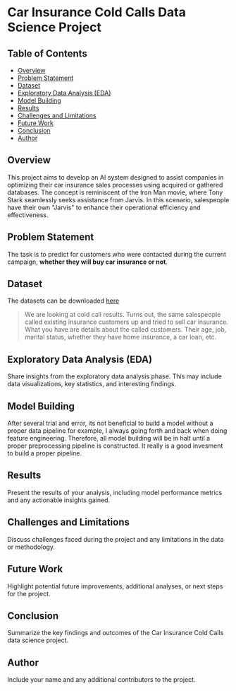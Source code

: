# Car Insurance Cold Calls Data Science Project

## Table of Contents
- [Overview](#overview)
- [Problem Statement](#problem-statement)
- [Dataset](#dataset)
- [Exploratory Data Analysis (EDA)](#exploratory-data-analysis-eda)
- [Model Building](#model-building)
- [Results](#results)
- [Challenges and Limitations](#challenges-and-limitations)
- [Future Work](#future-work)
- [Conclusion](#conclusion)
- [Author](#author)

## Overview

This project aims to develop an AI system designed to assist companies in optimizing their car insurance sales processes using acquired or gathered databases. The concept is reminiscent of the Iron Man movie, where Tony Stark seamlessly seeks assistance from Jarvis. In this scenario, salespeople have their own "Jarvis" to enhance their operational efficiency and effectiveness.

## Problem Statement

The task is to predict for customers who were contacted during the current campaign, **whether they will buy car insurance or not**.

## Dataset

The datasets can be downloaded [here](https://www.kaggle.com/datasets/kondla/carinsurance)
> We are looking at cold call results. Turns out, the same salespeople called existing insurance customers up and tried to sell car insurance. What you have are details about the called customers. Their age, job, marital status, whether they have home insurance, a car loan, etc.

## Exploratory Data Analysis (EDA)

Share insights from the exploratory data analysis phase. This may include data visualizations, key statistics, and interesting findings.

## Model Building

After several trial and error, its not beneficial to build a model without a proper data pipeline for example, I always going forth and back when doing feature engineering. Therefore, all model building will be in halt until a proper preprocessing pipeline is constructed. It really is a good invesment to build a proper pipeline.

## Results

Present the results of your analysis, including model performance metrics and any actionable insights gained.

## Challenges and Limitations

Discuss challenges faced during the project and any limitations in the data or methodology.

## Future Work

Highlight potential future improvements, additional analyses, or next steps for the project.

## Conclusion

Summarize the key findings and outcomes of the Car Insurance Cold Calls data science project.

## Author

Include your name and any additional contributors to the project.
